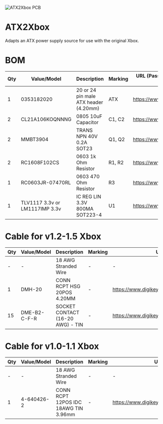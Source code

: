 ![ATX2Xbox PCB](https://github.com/wiredopposite/ATX2Xbox/blob/main/Pictures/atx2xbox.jpg?raw=true) 
# ATX2Xbox

Adapts an ATX power supply source for use with the original Xbox.

# BOM
| Qty | Value/Model | Description | Marking | URL (Passive components provided as example) |
| --- | --- | --- | --- | --- |
| 1 | 0353182020 | 20 or 24 pin male ATX header (4.20mm) | ATX | https://www.digikey.com/short/zf9pj8mr |
| 2 | CL21A106KOQNNNG | 0805 10uF Capacitor | C1, C2 | https://www.digikey.com/short/w9059zhz |
| 2 | MMBT3904 | TRANS NPN 40V 0.2A SOT23 | Q1, Q2 | https://www.digikey.com/short/zz7rhz0t |
| 2 | RC1608F102CS | 0603 1k Ohm Resistor | R1, R2 | https://www.digikey.com/short/1vdfpvv4 |
| 1 | RC0603JR-07470RL | 0603 470 Ohm Resistor | R3 | https://www.digikey.com/short/fc9hb4hm |
| 1 | TLV1117 3.3v or LM1117IMP 3.3v | IC REG LIN 3.3V 800MA SOT223-4 | U1 | https://www.digikey.com/short/71td288c |

# Cable for v1.2-1.5 Xbox
| Qty | Value/Model | Description | Marking | URL |
| --- | --- | --- | --- | --- |
| - | - | 18 AWG Stranded Wire | - | - |
| 1 | DMH-20 | CONN RCPT HSG 20POS 4.20MM | - | https://www.digikey.com/short/c1mr8dfd |
| 15 | DME-B2-C-F-R | SOCKET CONTACT (16-20 AWG) - TIN | - | https://www.digikey.com/short/j79w45qb |

# Cable for v1.0-1.1 Xbox
| Qty | Value/Model | Description | Marking | URL |
| --- | --- | --- | --- | --- |
| - | - | 18 AWG Stranded Wire | - | - |
| 1 | 4-640426-2 | CONN RCPT 12POS IDC 18AWG TIN 3.96mm | - | https://www.digikey.com/short/wjbrndfq |
